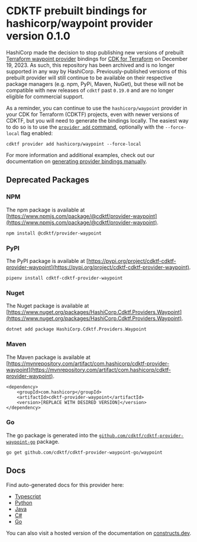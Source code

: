 
# CDKTF prebuilt bindings for hashicorp/waypoint provider version 0.1.0

HashiCorp made the decision to stop publishing new versions of prebuilt [Terraform waypoint provider](https://registry.terraform.io/providers/hashicorp/waypoint/0.1.0) bindings for [CDK for Terraform](https://cdk.tf) on December 19, 2023. As such, this repository has been archived and is no longer supported in any way by HashiCorp. Previously-published versions of this prebuilt provider will still continue to be available on their respective package managers (e.g. npm, PyPi, Maven, NuGet), but these will not be compatible with new releases of `cdktf` past `0.19.0` and are no longer eligible for commercial support.

As a reminder, you can continue to use the `hashicorp/waypoint` provider in your CDK for Terraform (CDKTF) projects, even with newer versions of CDKTF, but you will need to generate the bindings locally. The easiest way to do so is to use the [`provider add` command](https://developer.hashicorp.com/terraform/cdktf/cli-reference/commands#provider-add), optionally with the `--force-local` flag enabled:

`cdktf provider add hashicorp/waypoint --force-local`

For more information and additional examples, check out our documentation on [generating provider bindings manually](https://cdk.tf/imports).

## Deprecated Packages

### NPM

The npm package is available at [https://www.npmjs.com/package/@cdktf/provider-waypoint](https://www.npmjs.com/package/@cdktf/provider-waypoint).

`npm install @cdktf/provider-waypoint`

### PyPI

The PyPI package is available at [https://pypi.org/project/cdktf-cdktf-provider-waypoint](https://pypi.org/project/cdktf-cdktf-provider-waypoint).

`pipenv install cdktf-cdktf-provider-waypoint`

### Nuget

The Nuget package is available at [https://www.nuget.org/packages/HashiCorp.Cdktf.Providers.Waypoint](https://www.nuget.org/packages/HashiCorp.Cdktf.Providers.Waypoint).

`dotnet add package HashiCorp.Cdktf.Providers.Waypoint`

### Maven

The Maven package is available at [https://mvnrepository.com/artifact/com.hashicorp/cdktf-provider-waypoint](https://mvnrepository.com/artifact/com.hashicorp/cdktf-provider-waypoint).

```
<dependency>
    <groupId>com.hashicorp</groupId>
    <artifactId>cdktf-provider-waypoint</artifactId>
    <version>[REPLACE WITH DESIRED VERSION]</version>
</dependency>
```

### Go

The go package is generated into the [`github.com/cdktf/cdktf-provider-waypoint-go`](https://github.com/cdktf/cdktf-provider-waypoint-go) package.

`go get github.com/cdktf/cdktf-provider-waypoint-go/waypoint`

## Docs

Find auto-generated docs for this provider here: 

- [Typescript](./docs/API.typescript.md)
- [Python](./docs/API.python.md)
- [Java](./docs/API.java.md)
- [C#](./docs/API.csharp.md)
- [Go](./docs/API.go.md)

You can also visit a hosted version of the documentation on [constructs.dev](https://constructs.dev/packages/@cdktf/provider-waypoint).
